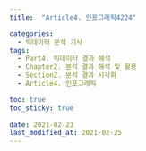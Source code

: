 ```yaml
---
title:  "Article4. 인포그래픽4224"

categories:
  - 빅데이터 분석 기사
tags: 
  - Part4. 빅데이터 결과 해석
  - Chapter2. 분석 결과 해석 및 활용
  - Section2. 분석 결과 시각화
  - Article4. 인포그래픽

toc: true
toc_sticky: true
 
date: 2021-02-23
last_modified_at: 2021-02-25
---
```


